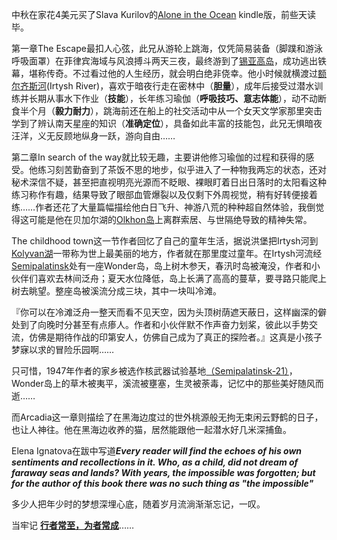 中秋在家花4美元买了Slava Kurilov的<a href="https://www.amazon.com/Alone-Ocean-Slava-Kurilov-S/dp/9655558967/ref=sr_1_1?crid=I6WJC34F0QQH&dib=eyJ2IjoiMSJ9.S_nGs9dieVxm7FUT6McDOcw7Ljs7bJx7abLFJ7qoI7ENgHcMXpb2JpaH31kY4A5iOm86YruCRtDijmjJn31Meo0CEJ7jnhEdJ65aib2uuAkvMPydHB6n7ljDn-io5S1zEicmWpjiWgUdfxasj-n0EET-JXgZuHycBVY7QuBibMHWiDHPPRI95beXWMoYsbiiKe_cV2udZ2K8uurtYU7SCWXZuVkDkzB55AR3bgx0ha8.tOm_ZQNL-cRUHvNWAHUX1VEeu53a74nWAfsz4gDGnDY&dib_tag=se&keywords=alone+in+the+ocean&qid=1732099894&sprefix=alone+in+the+ocean%2Caps%2C475&sr=8-1">Alone in the Ocean</a> kindle版，前些天读毕。

第一章The Escape最扣人心弦，此兄从游轮上跳海，仅凭简易装备（脚蹼和游泳呼吸面罩）在菲律宾海域与风浪搏斗两天三夜，最终游到了<a href="https://zh.wikipedia.org/wiki/%E9%94%A1%E4%BA%9A%E9%AB%98%E5%B2%9B">锡亚高岛</a>，成功逃出铁幕，堪称传奇。不过看过他的人生经历，就会明白绝非侥幸。他小时候就横渡过<a href="https://zh.wikipedia.org/wiki/%E9%A2%9D%E5%B0%94%E9%BD%90%E6%96%AF%E6%B2%B3">额尔齐斯河</a>(Irtysh River)，喜欢于暗夜行走在密林中（**胆量**），成年后接受过潜水训练并长期从事水下作业（**技能**），长年练习瑜伽（**呼吸技巧、意志体能**），动不动断食半个月（**毅力耐力**），跳海前还在船上的社交活动中从一个女天文学家那里突击学到了辨认南天星座的知识（**准确定位**），具备如此丰富的技能包，此兄无惧暗夜汪洋，义无反顾地纵身一跃，游向自由……

第二章In search of the way就比较无趣，主要讲他修习瑜伽的过程和获得的感受。他练习刻苦勤奋到了茶饭不思的地步，似乎进入了一种物我两忘的状态，还对秘术深信不疑，甚至把直视明亮光源而不眨眼、裸眼盯着日出日落时的太阳看这种练习称作有趣，结果导致了眼部血管爆裂以及仅剩下外周视觉，稍有好转便接着练……作者还花了大量篇幅描绘他白日飞升、神游八荒的种种超自然体验，我倒觉得这可能是他在贝加尔湖的<a href="https://zh.wikipedia.org/wiki/%E5%A5%A7%E7%88%BE%E6%B4%AA%E5%B3%B6">Olkhon岛</a>上离群索居、与世隔绝导致的精神失常。

The childhood town这一节作者回忆了自己的童年生活，据说洪堡把Irtysh河到<a href="https://zh.wikipedia.org/wiki/%E7%A7%91%E9%9B%B7%E8%90%AC%E6%B9%96">Kolyvan湖</a>一带称为世上最美丽的地方，作者就在那里度过童年。在Irtysh河流经<a href="https://zh.wikipedia.org/wiki/%E5%A1%9E%E6%A2%85%E4%BC%8A">Semipalatinsk</a>处有一座Wonder岛，岛上树木参天，春汛时岛被淹没，作者和小伙伴们喜欢去林间泛舟；夏天水位降低，岛上长满了高高的蔓草，要寻路只能爬上树去眺望。整座岛被溪流分成三块，其中一块叫冷滩。

『你可以在冷滩泛舟一整天而看不见天空，因为头顶树荫遮天蔽日，这样幽深的僻处到了向晚时分甚至有点瘆人。作者和小伙伴默不作声奋力划桨，彼此以手势交流，仿佛是期待作战的印第安人，仿佛自己成为了真正的探险者。』这真是小孩子梦寐以求的冒险乐园啊……

只可惜，1947年作者的家乡被选作核武器试验基地<a href="https://zh.wikipedia.org/wiki/%E5%A1%9E%E7%B1%B3%E5%B7%B4%E6%8B%89%E9%87%91%E6%96%AF%E5%85%8B%E5%9F%BA%E5%9C%B0">（Semipalatinsk-21）</a>，Wonder岛上的草木被夷平，溪流被壅塞，生灵被荼毒，记忆中的那些美好随风而逝……

而Arcadia这一章则描绘了在黑海边度过的世外桃源般无拘无束闲云野鹤的日子，也让人神往。他在黑海边收养的猫，居然能跟他一起潜水好几米深捕鱼。

Elena Ignatova在跋中写道***Every reader will find the echoes of his own sentiments and recollections in it. Who, as a child, did not dream of faraway seas and lands? With years, the impossible was forgotten; but for the author of this book there was no such thing as "the impossible"***

多少人把年少时的梦想深埋心底，随着岁月流淌渐渐忘记，一叹。

当牢记 <ins>**行者常至，为者常成**</ins>……